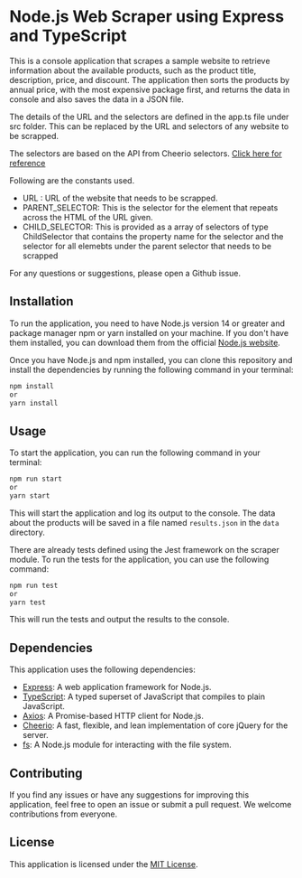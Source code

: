 # Node.js Web Scraper using Express and TypeScript

This is a console application that scrapes a sample website to retrieve information about the available products, such as the product title, description, price, and discount. The application then sorts the products by annual price, with the most expensive package first, and returns the data in console and also saves the data in a JSON file.

The details of the URL and the selectors are defined in the app.ts file under src folder. This can be replaced by the URL and selectors of any website to be scrapped.

The selectors are based on the API from Cheerio selectors. [Click here for reference](https://www.npmjs.com/package/cheerio)

Following are the constants used.

- URL : URL of the website that needs to be scrapped.
- PARENT_SELECTOR: This is the selector for the element that repeats across the HTML of the URL given.
- CHILD_SELECTOR: This is provided as a array of selectors of type ChildSelector that contains the property name for the selector and the selector for all elemebts under the parent selector that needs to be scrapped

For any questions or suggestions, please open a Github issue.

## Installation

To run the application, you need to have Node.js version 14 or greater and package manager npm or yarn installed on your machine. If you don't have them installed, you can download them from the official [Node.js website](https://nodejs.org/).

Once you have Node.js and npm installed, you can clone this repository and install the dependencies by running the following command in your terminal:
```bash
npm install
or
yarn install
```

## Usage

To start the application, you can run the following command in your terminal:

```bash
npm run start
or
yarn start

```


This will start the application and log its output to the console. The data about the products will be saved in a file named `results.json` in the `data` directory.

There are already tests defined using the Jest framework on the scraper module. To run the tests for the application, you can use the following command:

```bash
npm run test
or
yarn test

```

This will run the tests and output the results to the console.

## Dependencies

This application uses the following dependencies:

- [Express](https://www.npmjs.com/package/express): A web application framework for Node.js.
- [TypeScript](https://www.npmjs.com/package/typescript): A typed superset of JavaScript that compiles to plain JavaScript.
- [Axios](https://www.npmjs.com/package/axios): A Promise-based HTTP client for Node.js.
- [Cheerio](https://www.npmjs.com/package/cheerio): A fast, flexible, and lean implementation of core jQuery for the server.
- [fs](https://nodejs.org/api/fs.html): A Node.js module for interacting with the file system.


## Contributing

If you find any issues or have any suggestions for improving this application, feel free to open an issue or submit a pull request. We welcome contributions from everyone.

## License

This application is licensed under the [MIT License](LICENSE).


